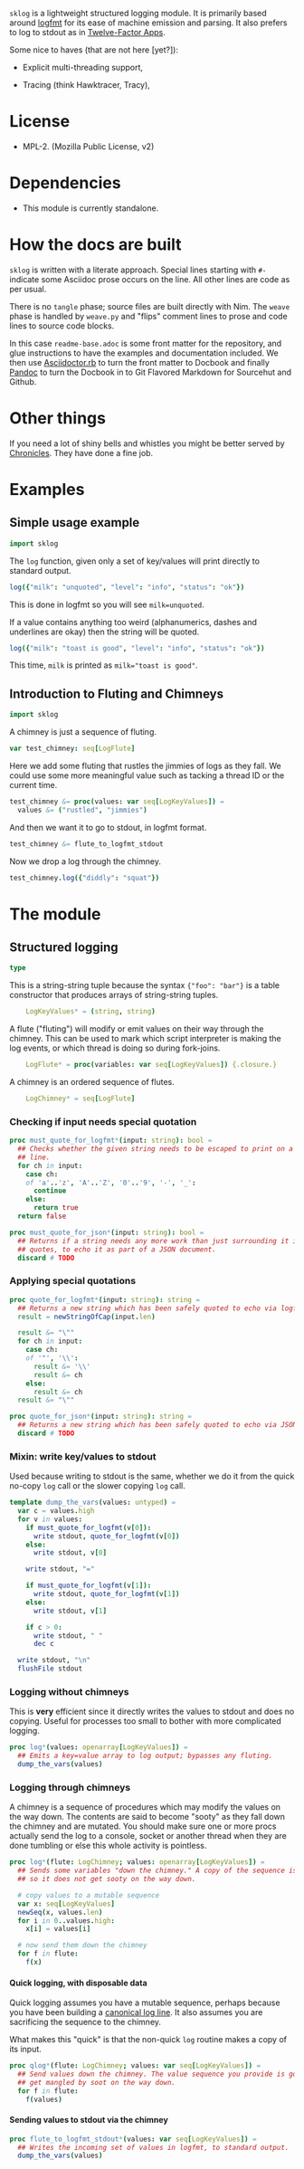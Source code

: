 `sklog` is a lightweight structured logging module. It is primarily
based around
[logfmt](https://rollout.io/blog/logfmt-a-log-format-thats-easy-to-read-and-write/)
for its ease of machine emission and parsing. It also prefers to log to
stdout as in [Twelve-Factor Apps](https://12factor.net/).

Some nice to haves (that are not here \[yet?\]):

  - Explicit multi-threading support,

  - Tracing (think Hawktracer, Tracy),

# License

  - MPL-2. (Mozilla Public License, v2)

# Dependencies

  - This module is currently standalone.

# How the docs are built

`sklog` is written with a literate approach. Special lines starting with
`#-` indicate some Asciidoc prose occurs on the line. All other lines
are code as per usual.

There is no `tangle` phase; source files are built directly with Nim.
The `weave` phase is handled by `weave.py` and "flips" comment lines to
prose and code lines to source code blocks.

In this case `readme-base.adoc` is some front matter for the repository,
and glue instructions to have the examples and documentation included.
We then use [Asciidoctor.rb](https://asciidoctor.org/) to turn the front
matter to Docbook and finally [Pandoc](https://pandoc.org/) to turn the
Docbook in to Git Flavored Markdown for Sourcehut and Github.

# Other things

If you need a lot of shiny bells and whistles you might be better served
by [Chronicles](https://github.com/status-im/nim-chronicles). They have
done a fine job.

# Examples

## Simple usage example

``` nim
import sklog
```

The `log` function, given only a set of key/values will print directly
to standard output.

``` nim
log({"milk": "unquoted", "level": "info", "status": "ok"})
```

This is done in logfmt so you will see `milk=unquoted`.

If a value contains anything too weird (alphanumerics, dashes and
underlines are okay) then the string will be quoted.

``` nim
log({"milk": "toast is good", "level": "info", "status": "ok"})
```

This time, `milk` is printed as `milk="toast is good"`.

## Introduction to Fluting and Chimneys

``` nim
import sklog
```

A chimney is just a sequence of fluting.

``` nim
var test_chimney: seq[LogFlute]
```

Here we add some fluting that rustles the jimmies of logs as they fall.
We could use some more meaningful value such as tacking a thread ID or
the current time.

``` nim
test_chimney &= proc(values: var seq[LogKeyValues]) =
  values &= ("rustled", "jimmies")
```

And then we want it to go to stdout, in logfmt format.

``` nim
test_chimney &= flute_to_logfmt_stdout
```

Now we drop a log through the chimney.

``` nim
test_chimney.log({"diddly": "squat"})
```

# The module

## Structured logging

``` nim
type
```

This is a string-string tuple because the syntax `{"foo": "bar"}` is a
table constructor that produces arrays of string-string tuples.

``` nim
    LogKeyValues* = (string, string)
```

A flute ("fluting") will modify or emit values on their way through the
chimney. This can be used to mark which script interpreter is making the
log events, or which thread is doing so during fork-joins.

``` nim
    LogFlute* = proc(variables: var seq[LogKeyValues]) {.closure.}
```

A chimney is an ordered sequence of flutes.

``` nim
    LogChimney* = seq[LogFlute]
```

### Checking if input needs special quotation

``` nim
proc must_quote_for_logfmt*(input: string): bool =
  ## Checks whether the given string needs to be escaped to print on a logfmt
  ## line.
  for ch in input:
    case ch:
    of 'a'..'z', 'A'..'Z', '0'..'9', '-', '_':
      continue
    else:
      return true
  return false

proc must_quote_for_json*(input: string): bool =
  ## Returns if a string needs any more work than just surrounding it in
  ## quotes, to echo it as part of a JSON document.
  discard # TODO
```

### Applying special quotations

``` nim
proc quote_for_logfmt*(input: string): string =
  ## Returns a new string which has been safely quoted to echo via logfmt.
  result = newStringOfCap(input.len)

  result &= "\""
  for ch in input:
    case ch:
    of '"', '\\':
      result &= '\\'
      result &= ch
    else:
      result &= ch
  result &= "\""

proc quote_for_json*(input: string): string =
  ## Returns a new string which has been safely quoted to echo via JSON.
  discard # TODO
```

### Mixin: write key/values to stdout

Used because writing to stdout is the same, whether we do it from the
quick no-copy `log` call or the slower copying `log` call.

``` nim
template dump_the_vars(values: untyped) =
  var c = values.high
  for v in values:
    if must_quote_for_logfmt(v[0]):
      write stdout, quote_for_logfmt(v[0])
    else:
      write stdout, v[0]

    write stdout, "="

    if must_quote_for_logfmt(v[1]):
      write stdout, quote_for_logfmt(v[1])
    else:
      write stdout, v[1]

    if c > 0:
      write stdout, " "
      dec c

  write stdout, "\n"
  flushFile stdout
```

### Logging without chimneys

This is **very** efficient since it directly writes the values to stdout
and does no copying. Useful for processes too small to bother with more
complicated logging.

``` nim
proc log*(values: openarray[LogKeyValues]) =
  ## Emits a key=value array to log output; bypasses any fluting.
  dump_the_vars(values)
```

### Logging through chimneys

A chimney is a sequence of procedures which may modify the values on the
way down. The contents are said to become "sooty" as they fall down the
chimney and are mutated. You should make sure one or more procs actually
send the log to a console, socket or another thread when they are done
tumbling or else this whole activity is pointless.

``` nim
proc log*(flute: LogChimney; values: openarray[LogKeyValues]) =
  ## Sends some variables "down the chimney." A copy of the sequence is made
  ## so it does not get sooty on the way down.

  # copy values to a mutable sequence
  var x: seq[LogKeyValues]
  newSeq(x, values.len)
  for i in 0..values.high:
    x[i] = values[i]

  # now send them down the chimney
  for f in flute:
    f(x)
```

#### Quick logging, with disposable data

Quick logging assumes you have a mutable sequence, perhaps because you
have been building a [canonical log
line](https://www.brandur.org/canonical-log-lines). It also assumes you
are sacrificing the sequence to the chimney.

What makes this "quick" is that the non-quick `log` routine makes a copy
of its input.

``` nim
proc qlog*(flute: LogChimney; values: var seq[LogKeyValues]) =
  ## Send values down the chimney. The value sequence you provide is gonna
  ## get mangled by soot on the way down.
  for f in flute:
    f(values)
```

#### Sending values to stdout via the chimney

``` nim
proc flute_to_logfmt_stdout*(values: var seq[LogKeyValues]) =
  ## Writes the incoming set of values in logfmt, to standard output.
  dump_the_vars(values)
```
